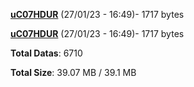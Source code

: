 [**uC07HDUR**](/data/uC07HDUR.txt) (27/01/23 - 16:49)- 1717 bytes

[**uC07HDUR**](/data/uC07HDUR.txt) (27/01/23 - 16:49)- 1717 bytes

**Total Datas**: 6710

**Total Size**: 39.07 MB / 39.1 MB